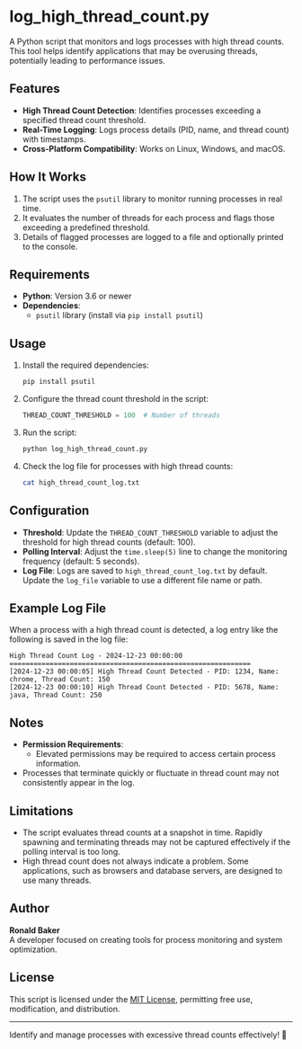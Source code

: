 # log_high_thread_count.py

A Python script that monitors and logs processes with high thread counts. This tool helps identify applications that may be overusing threads, potentially leading to performance issues.

## Features

- **High Thread Count Detection**: Identifies processes exceeding a specified thread count threshold.
- **Real-Time Logging**: Logs process details (PID, name, and thread count) with timestamps.
- **Cross-Platform Compatibility**: Works on Linux, Windows, and macOS.

## How It Works

1. The script uses the `psutil` library to monitor running processes in real time.
2. It evaluates the number of threads for each process and flags those exceeding a predefined threshold.
3. Details of flagged processes are logged to a file and optionally printed to the console.

## Requirements

- **Python**: Version 3.6 or newer
- **Dependencies**:
  - `psutil` library (install via `pip install psutil`)

## Usage

1. Install the required dependencies:
   ```bash
   pip install psutil
   ```

2. Configure the thread count threshold in the script:
   ```python
   THREAD_COUNT_THRESHOLD = 100  # Number of threads
   ```

3. Run the script:
   ```bash
   python log_high_thread_count.py
   ```

4. Check the log file for processes with high thread counts:
   ```bash
   cat high_thread_count_log.txt
   ```

## Configuration

- **Threshold**: Update the `THREAD_COUNT_THRESHOLD` variable to adjust the threshold for high thread counts (default: 100).
- **Polling Interval**: Adjust the `time.sleep(5)` line to change the monitoring frequency (default: 5 seconds).
- **Log File**: Logs are saved to `high_thread_count_log.txt` by default. Update the `log_file` variable to use a different file name or path.

## Example Log File

When a process with a high thread count is detected, a log entry like the following is saved in the log file:

```
High Thread Count Log - 2024-12-23 00:00:00
============================================================
[2024-12-23 00:00:05] High Thread Count Detected - PID: 1234, Name: chrome, Thread Count: 150
[2024-12-23 00:00:10] High Thread Count Detected - PID: 5678, Name: java, Thread Count: 250
```

## Notes

- **Permission Requirements**:
  - Elevated permissions may be required to access certain process information.
- Processes that terminate quickly or fluctuate in thread count may not consistently appear in the log.

## Limitations

- The script evaluates thread counts at a snapshot in time. Rapidly spawning and terminating threads may not be captured effectively if the polling interval is too long.
- High thread count does not always indicate a problem. Some applications, such as browsers and database servers, are designed to use many threads.

## Author

**Ronald Baker**  
A developer focused on creating tools for process monitoring and system optimization.

## License

This script is licensed under the [MIT License](LICENSE), permitting free use, modification, and distribution.

---

Identify and manage processes with excessive thread counts effectively! 🧵
```
